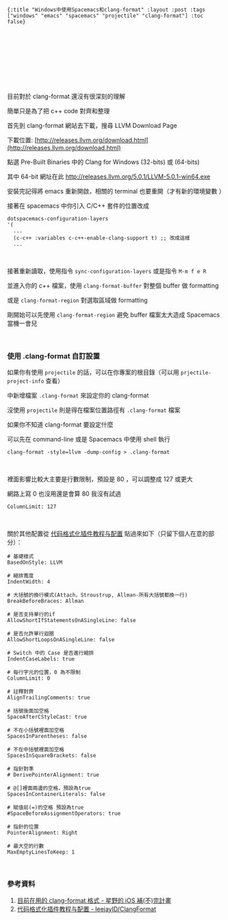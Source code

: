     {:title "Windows中使用Spacemacs和clang-format" :layout :post :tags ["windows" "emacs" "spacemacs" "projectile" "clang-format"] :toc false}


# 　


## 　

目前對於 clang-format 還沒有很深刻的理解

簡單只是為了把 c++ code 對齊和整理

首先到 clang-format 網站去下載，搜尋 LLVM Download Page

下載位置: [http://releases.llvm.org/download.html](http://releases.llvm.org/download.html)

點選 Pre-Built Binaries 中的 Clang for Windows (32-bits) 或 (64-bits)

其中 64-bit 網址在此 <http://releases.llvm.org/5.0.1/LLVM-5.0.1-win64.exe>

安裝完記得將 emacs 重新開啟，相關的 terminal 也要重開（才有新的環境變數 ）

接著在 spacemacs 中你引入 C/C++ 套件的位置改成

    dotspacemacs-configuration-layers
    '(
      ...
      (c-c++ :variables c-c++-enable-clang-support t) ;; 改成這樣
      ...

<br>

接著重新讀取，使用指令 `sync-configuration-layers` 或是指令 `M-m f e R`

並進入你的 c++ 檔案，使用 `clang-format-buffer` 對整個 buffer 做 formatting

或是 `clang-format-region` 對選取區域做 formatting

剛開始可以先使用 `clang-format-region` 避免 buffer 檔案太大造成 Spacemacs 當機一會兒

<br>


### 使用 .clang-format 自訂設置

如果你有使用 `projectile` 的話，可以在你專案的根目錄（可以用 `prjectile-project-info` 查看）

中新增檔案 `.clang-format` 來設定你的 clang-format

沒使用 `projectile` 則是得在檔案位置路徑有 `.clang-format` 檔案

如果你不知道 clang-format 要設定什麼

可以先在 command-line 或是 Spacemacs 中使用 shell 執行

    clang-format -style=llvm -dump-config > .clang-format

<br>

裡面影響比較大主要是行數限制，預設是 80 ，可以調整成 127 或更大

網路上寫 0 也沒用還是會算 80 我沒有試過

    ColumnLimit: 127

<br>

關於其他配置從 [代码格式化插件教程与配置](https://github.com/leejayID/ClangFormat) 貼過來如下（只留下個人在意的部分）：


    # 基礎樣式
    BasedOnStyle: LLVM

    # 縮排寬度
    IndentWidth: 4

    # 大括號的換行模式(Attach，Stroustrup, Allman-所有大括號都換一行)
    BreakBeforeBraces: Allman

    # 是否支持單行的if
    AllowShortIfStatementsOnASingleLine: false

    # 是否允許單行迴圈
    AllowShortLoopsOnASingleLine: false

    # Switch 中的 Case 是否進行縮排
    IndentCaseLabels: true

    # 每行字元的位置，0 為不限制
    ColumnLimit: 0

    # 註釋對齊
    AlignTrailingComments: true

    # 括號後面加空格
    SpaceAfterCStyleCast: true

    # 不在小括號裡面加空格
    SpacesInParentheses: false

    # 不在中括號裡面加空格
    SpacesInSquareBrackets: false

    # 指針對準
    # DerivePointerAlignment: true

    # @[]裡面兩邊的空格，預設為true
    SpacesInContainerLiterals: false

    # 賦值前(=)的空格 預設為true
    #SpaceBeforeAssignmentOperators: true

    # 指針的位置
    PointerAlignment: Right

    # 最大空的行數
    MaxEmptyLinesToKeep: 1

<br>


### 參考資料

1.  [目前在用的 clang-format 格式 - 星野的 iOS 補(不)完計畫](http://shoshino21.logdown.com/posts/448026-currently-in-clang-format-format)
2.  [代码格式化插件教程与配置 - leejayID/ClangFormat](https://github.com/leejayID/ClangFormat)
